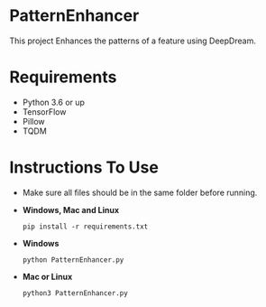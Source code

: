 # PatternEnhancer

This project Enhances the patterns of a feature using DeepDream.

# Requirements

- Python 3.6 or up
- TensorFlow
- Pillow
- TQDM

# Instructions To Use

- Make sure all files should be in the same folder before running.

- **Windows, Mac and Linux**
  ```
  pip install -r requirements.txt
  ```
- **Windows**
  ```
  python PatternEnhancer.py
  ```
- **Mac or Linux**
  ```
  python3 PatternEnhancer.py
  ```
